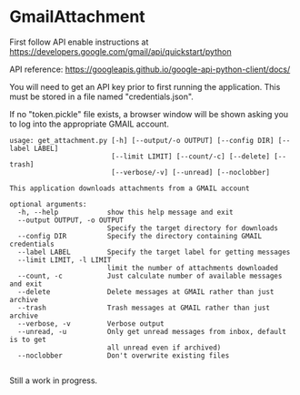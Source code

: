 # GmailAttachment

First follow API enable instructions at https://developers.google.com/gmail/api/quickstart/python

API reference: https://googleapis.github.io/google-api-python-client/docs/

You will need to get an API key prior to first running the application. This must be
stored in a file named "credentials.json".

If no "token.pickle" file exists, a browser window will be shown asking you to log into the 
appropriate GMAIL account.

```
usage: get_attachment.py [-h] [--output/-o OUTPUT] [--config DIR] [--label LABEL]
                         [--limit LIMIT] [--count/-c] [--delete] [--trash]
                         [--verbose/-v] [--unread] [--noclobber]

This application downloads attachments from a GMAIL account

optional arguments:
  -h, --help            show this help message and exit
  --output OUTPUT, -o OUTPUT
                        Specify the target directory for downloads
  --config DIR          Specify the directory containing GMAIL credentials
  --label LABEL         Specify the target label for getting messages
  --limit LIMIT, -l LIMIT
                        limit the number of attachments downloaded
  --count, -c           Just calculate number of available messages and exit
  --delete              Delete messages at GMAIL rather than just archive
  --trash               Trash messages at GMAIL rather than just archive
  --verbose, -v         Verbose output
  --unread, -u          Only get unread messages from inbox, default is to get
                        all unread even if archived)
  --noclobber           Don't overwrite existing files


```

Still a work in progress.

